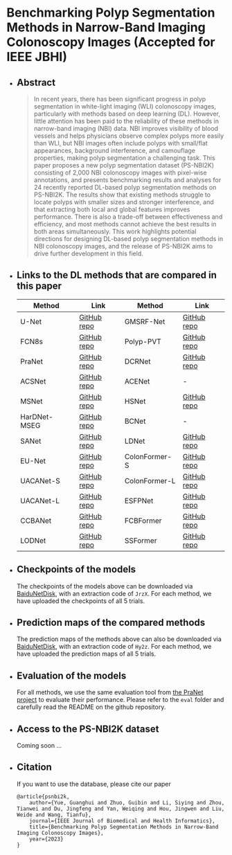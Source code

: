 # Benchmarking Polyp Segmentation Methods in Narrow-Band Imaging Colonoscopy Images (Accepted for IEEE JBHI)

- ## Abstract
    > In recent years, there has been significant progress in polyp segmentation in white-light imaging (WLI) colonoscopy images, particularly with methods based on deep learning (DL). However, little attention has been paid to the reliability of these methods in narrow-band imaging (NBI) data. NBI improves visibility of blood vessels and helps physicians observe complex polyps more easily than WLI, but NBI images often include polyps with small/flat appearances, background interference, and camouflage properties, making polyp segmentation a challenging task. This paper proposes a new polyp segmentation dataset (PS-NBI2K) consisting of 2,000 NBI colonoscopy images with pixel-wise annotations, and presents benchmarking results and analyses for 24 recently reported DL-based polyp segmentation methods on PS-NBI2K. The results show that existing methods struggle to locate polyps with smaller sizes and stronger interference, and that extracting both local and global features improves performance. There is also a trade-off between effectiveness and efficiency, and most methods cannot achieve the best results in both areas simultaneously. This work highlights potential directions for designing DL-based polyp segmentation methods in NBI colonoscopy images, and the release of PS-NBI2K aims to drive further development in this field.

- ## Links to the DL methods that are compared in this paper

    |Method         |Link                                                                           |Method         |Link                                                       |
    |   -           | -                                                                             | -             | -                                                         |
    |U-Net          |[GitHub repo](https://github.com/milesial/Pytorch-UNet)                        |GMSRF-Net      |[GitHub repo](https://github.com/NoviceMAn-prog/GMSRFNet)  | 
    |FCN8s          |[GitHub repo](https://github.com/pochih/FCN-pytorch/blob/master/python/fcn.py) |Polyp-PVT      |[GitHub repo](https://github.com/DengPingFan/Polyp-PVT)    | 
    |PraNet         |[GitHub repo](https://github.com/DengPingFan/PraNet)                           |DCRNet         |[GitHub repo](https://github.com/PRIS-CV/DCRNet)           | 
    |ACSNet         |[GitHub repo](https://github.com/ReaFly/ACSNet)                                |ACENet         |-                                                          | 
    |MSNet          |[GitHub repo](https://github.com/Xiaoqi-Zhao-DLUT/MSNet-M2SNet)                |HSNet          |[GitHub repo](https://github.com/baiboat/HSNet)            | 
    |HarDNet-MSEG   |[GitHub repo](https://github.com/james128333/HarDNet-MSEG)                     |BCNet          |-                                                          | 
    |SANet          |[GitHub repo](https://github.com/weijun88/SANet)                               |LDNet          |[GitHub repo](https://github.com/ReaFly/LDNet)             | 
    |EU-Net         |[GitHub repo](https://github.com/rucv/Enhanced-U-Net)                          |ColonFormer-S  |[GitHub repo](https://github.com/ducnt9907/ColonFormer)    | 
    |UACANet-S      |[GitHub repo](https://github.com/plemeri/UACANet)                              |ColonFormer-L  |[GitHub repo](https://github.com/ducnt9907/ColonFormer)    | 
    |UACANet-L      |[GitHub repo](https://github.com/plemeri/UACANet)                              |ESFPNet        |[GitHub repo](https://github.com/dumyCq/ESFPNet)           | 
    |CCBANet        |[GitHub repo](https://github.com/ntcongvn/CCBANet)                             |FCBFormer      |[GitHub repo](https://github.com/ESandML/FCBFormer)        | 
    |LODNet         |[GitHub repo](https://github.com/midsdsy/LOD-Net)                              |SSFormer       |[GitHub repo](https://github.com/Qiming-Huang/ssformer)    | 


- ## Checkpoints of the models

    The checkpoints of the models above can be downloaded via [BaiduNetDisk](https://pan.baidu.com/s/1tzHOsuKlxCMCSD_UF9qg9Q), with an extraction code of `JrzX`. For each method, we have uploaded the checkpoints of all 5 trials.

- ## Prediction maps of the compared methods

    The prediction maps of the methods above can also be downloaded via [BaiduNetDisk](https://pan.baidu.com/s/1_1jsUoCVkuY4uJtx7CBN_g), with an extraction code of `Hy2z`. For each method, we have uploaded the prediction maps of all 5 trials.

- ## Evaluation of the models

    For all methods, we use the same evaluation tool from [the PraNet project](https://github.com/DengPingFan/PraNet) to evaluate their performance. Please refer to the `eval` folder and carefully read the README on the github repository.

- ## Access to the PS-NBI2K dataset

    Coming soon ...

- ## Citation
    If you want to use the database, please cite our paper
    ```
    @article{psnbi2k,
        author={Yue, Guanghui and Zhuo, Guibin and Li, Siying and Zhou, Tianwei and Du, Jingfeng and Yan, Weiqing and Hou, Jingwen and Liu, Weide and Wang, Tianfu},
        journal={IEEE Journal of Biomedical and Health Informatics}, 
        title={Benchmarking Polyp Segmentation Methods in Narrow-Band Imaging Colonoscopy Images}, 
        year={2023}
    }
    ```
